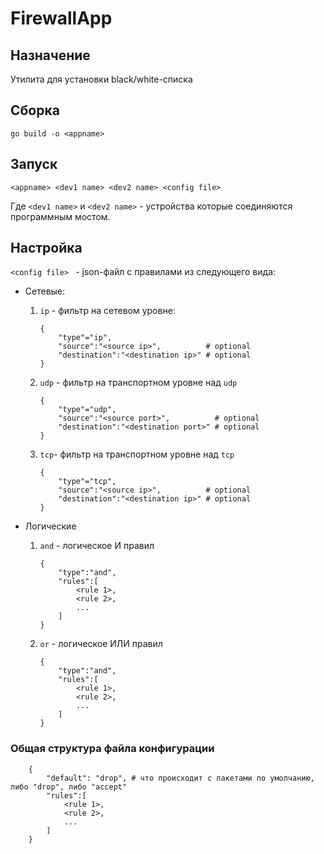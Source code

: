 # FirewallApp

## Назначение

Утилита для установки black/white-списка

## Сборка

``` go build -o <appname> ```

## Запуск

``` <appname> <dev1 name> <dev2 name> <config file> ```

Где ```<dev1 name>``` и ```<dev2 name>``` - устройства которые соединяются программным мостом.

## Настройка

```<config file> ``` - json-файл с правилами из следующего вида:

* Сетевые:
    
    1. ```ip``` - фильтр на cетевом уровне:
        ```
        {
            "type"="ip",
            "source":"<source ip>",          # optional
            "destination":"<destination ip>" # optional
        }
        ```
    2. ```udp``` - фильтр на транспортном уровне над ```udp```
        ```
        {
            "type"="udp",
            "source":"<source port>",          # optional
            "destination":"<destination port>" # optional
        }
        ```
    3. ```tcp```- фильтр на транспортном уровне над ```tcp```
        ```
        {
            "type"="tcp",
            "source":"<source ip>",          # optional
            "destination":"<destination ip>" # optional
        }
        ```

* Логические

    1. ```and``` - логическое И правил
        ```
        {
            "type":"and",
            "rules":[
                <rule 1>,
                <rule 2>,
                ...
            ]
        }
        ```
    2. ```or``` - логическое ИЛИ правил
        ```
        {
            "type":"and",
            "rules":[
                <rule 1>,
                <rule 2>,
                ...
            ]
        }
        ```

### Общая структура файла конфигурации
```
    {
        "default": "drop", # что происходит с пакетами по умолчанию, либо "drop", либо "accept"
        "rules":[
            <rule 1>,
            <rule 2>,
            ...
        ]
    }
```


